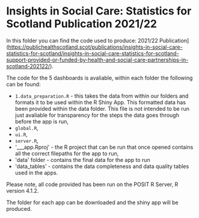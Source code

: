 # Insights in Social Care: Statistics for Scotland Publication 2021/22

In this folder you can find the code used to produce: 2021/22 Publication](https://publichealthscotland.scot/publications/insights-in-social-care-statistics-for-scotland/insights-in-social-care-statistics-for-scotland-support-provided-or-funded-by-health-and-social-care-partnerships-in-scotland-202122/).

The code for the 5 dashboards is avaliable, within each folder the following can be found:
- `1.data_preparation.R` - this takes the data from within our folders and formats it to be used within the R Shiny App. This formatted data has been provided within the data folder. This file is not intended to be run just avaliable for transparency for the steps the data goes through before the app is run,
- `global.R`,
- `ui.R`,
- `server.R`,
- '___app.Rproj' - the R project that can be run that once opened contains all the correct filepaths for the app to run,
- 'data' folder - contains the final data for the app to run
- 'data_tables' - contains the data completeness and data quality tables used in the apps.


Please note, all code provided has been run on the POSIT R Server, R version 4.1.2. 


The folder for each app can be downloaded and the shiny app will be produced.

